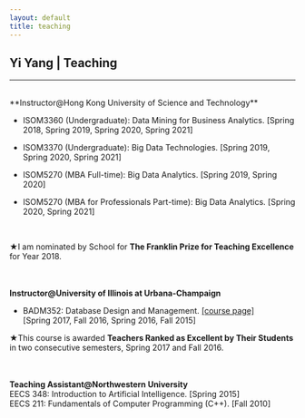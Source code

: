 ```yaml
---
layout: default
title: teaching
---
```


## Yi Yang | Teaching

* * * 
<br>
**Instructor@Hong Kong University of Science and Technology** 

+ ISOM3360 (Undergraduate): Data Mining for Business Analytics. [Spring 2018, Spring 2019, Spring 2020, Spring 2021] 

+ ISOM3370 (Undergraduate): Big Data Technologies. [Spring 2019, Spring 2020, Spring 2021]

+ ISOM5270 (MBA Full-time): Big Data Analytics. [Spring 2019, Spring 2020]

+ ISOM5270 (MBA for Professionals Part-time): Big Data Analytics. [Spring 2020, Spring 2021]
<br>

&#9733;I am nominated by School for **The Franklin Prize for Teaching Excellence** for Year 2018.
<br><br><br>


**Instructor@University of Illinois at Urbana-Champaign** 

+ BADM352: Database Design and Management. [[course page]](badm352)    
[Spring 2017, Fall 2016, Spring 2016, Fall 2015]    

&#9733;This course is awarded **Teachers Ranked as Excellent by Their Students** in two consecutive semesters, Spring 2017 and Fall 2016.
<br><br><br>


**Teaching Assistant@Northwestern University**  
EECS 348: Introduction to Artificial Intelligence.  [Spring 2015]  
EECS 211: Fundamentals of Computer Programming (C++).  [Fall 2010]


